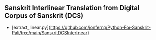 
## Sanskrit Interlinear Translation from Digital Corpus of Sanskrit (DCS) 

- [extract_linear.py]{https://github.com/jonfernq/Python-For-Sanskrit-Pali/tree/main/SanskritDCSInterlinear}
